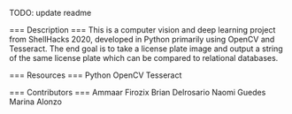 TODO: update readme

=== Description ===
This is a computer vision and deep learning project from ShellHacks 2020, developed in Python primarily using OpenCV and Tesseract. The end goal is to take a license plate image and output a string of the same license plate which can be compared to relational databases.

=== Resources ===
Python
OpenCV
Tesseract

=== Contributors ===
Ammaar Firozix
Brian Delrosario
Naomi Guedes
Marina Alonzo
